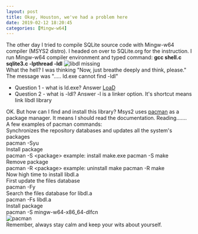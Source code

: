 ```yaml
---
layout: post
title: Okay, Houston, we've had a problem here
date: 2019-02-12 18:20:45
categories: [Mingw-w64]
---
```


The other day I tried to compile SQLite source code with Mingw-w64 compiler (MSYS2 distro). I headed on over to SQLite.org for the instruction. I run Mingw-w64 compiler environment and typed command: **gcc shell.c sqlite3.c -lpthread -ldl**
![libdl missing]({{site.baseurl}}/assets/libdlmissing.png)  
What the hell?  I was thinking "Now, just breathe deeply and think, please." The message was "..... ld.exe cannot find -ldl"  

- Question 1 - what is ld.exe?  Answer [LoaD](https://en.wikipedia.org/wiki/GNU_linker)
- Question 2 - what is -ldl?    Answer -l is a linker option. It's shortcut means link libdl library

OK. But how can I find and install this library? Msys2 uses [pacman](https://www.archlinux.org/pacman/pacman.8.html) as a package manager. It means I should read the documentation. Reading.......  
A few examples of pacman commands:  
Synchronizes the repository databases and updates all the system's packages  
pacman -Syu  
Install package  
pacman -S \<package> example: install make.exe pacman -S make  
Remove package  
pacman -R \<package> example: uninstall make pacman -R make  
Now high time to install libdl.a  
First update the files database  
pacman -Fy  
Search the files database for libdl.a  
pacman -Fs libdl.a  
Install package  
pacman -S mingw-w64-x86_64-dlfcn  
![pacman]({{site.baseurl}}/assets/sqlitecompilation.png)  
Remember, always stay calm and keep your wits about yourself.
